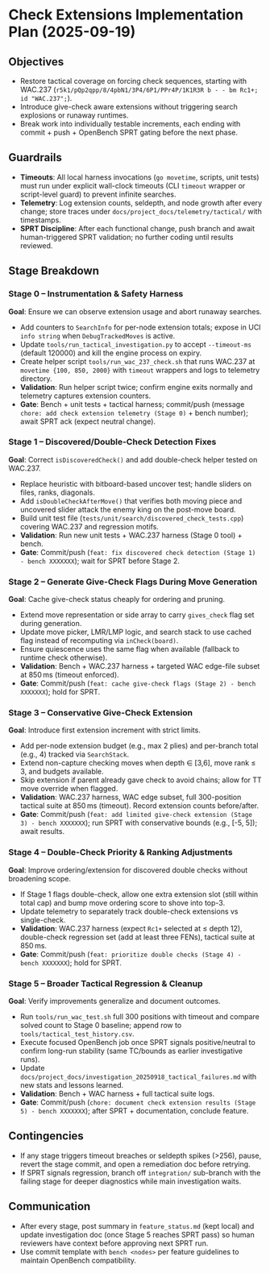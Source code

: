 # Check Extensions Implementation Plan (2025-09-19)

## Objectives
- Restore tactical coverage on forcing check sequences, starting with WAC.237 (`r5k1/pQp2qpp/8/4pbN1/3P4/6P1/PPr4P/1K1R3R b - - bm Rc1+; id "WAC.237";`).
- Introduce give-check aware extensions without triggering search explosions or runaway runtimes.
- Break work into individually testable increments, each ending with commit + push + OpenBench SPRT gating before the next phase.

## Guardrails
- **Timeouts**: All local harness invocations (`go movetime`, scripts, unit tests) must run under explicit wall-clock timeouts (CLI `timeout` wrapper or script-level guard) to prevent infinite searches.
- **Telemetry**: Log extension counts, seldepth, and node growth after every change; store traces under `docs/project_docs/telemetry/tactical/` with timestamps.
- **SPRT Discipline**: After each functional change, push branch and await human-triggered SPRT validation; no further coding until results reviewed.

## Stage Breakdown

### Stage 0 – Instrumentation & Safety Harness
**Goal**: Ensure we can observe extension usage and abort runaway searches.
- Add counters to `SearchInfo` for per-node extension totals; expose in UCI `info string` when `DebugTrackedMoves` is active.
- Update `tools/run_tactical_investigation.py` to accept `--timeout-ms` (default 120000) and kill the engine process on expiry.
- Create helper script `tools/run_wac_237_check.sh` that runs WAC.237 at `movetime {100, 850, 2000}` with `timeout` wrappers and logs to telemetry directory.
- **Validation**: Run helper script twice; confirm engine exits normally and telemetry captures extension counters.
- **Gate**: Bench + unit tests + tactical harness; commit/push (message `chore: add check extension telemetry (Stage 0)` + bench number); await SPRT ack (expect neutral change).

### Stage 1 – Discovered/Double-Check Detection Fixes
**Goal**: Correct `isDiscoveredCheck()` and add double-check helper tested on WAC.237.
- Replace heuristic with bitboard-based uncover test; handle sliders on files, ranks, diagonals.
- Add `isDoubleCheckAfterMove()` that verifies both moving piece and uncovered slider attack the enemy king on the post-move board.
- Build unit test file (`tests/unit/search/discovered_check_tests.cpp`) covering WAC.237 and regression motifs.
- **Validation**: Run new unit tests + WAC.237 harness (Stage 0 tool) + bench.
- **Gate**: Commit/push (`feat: fix discovered check detection (Stage 1) - bench XXXXXXX`); wait for SPRT before Stage 2.

### Stage 2 – Generate Give-Check Flags During Move Generation
**Goal**: Cache give-check status cheaply for ordering and pruning.
- Extend move representation or side array to carry `gives_check` flag set during generation.
- Update move picker, LMR/LMP logic, and search stack to use cached flag instead of recomputing via `inCheck(board)`.
- Ensure quiescence uses the same flag when available (fallback to runtime check otherwise).
- **Validation**: Bench + WAC.237 harness + targeted WAC edge-file subset at 850 ms (timeout enforced).
- **Gate**: Commit/push (`feat: cache give-check flags (Stage 2) - bench XXXXXXX`); hold for SPRT.

### Stage 3 – Conservative Give-Check Extension
**Goal**: Introduce first extension increment with strict limits.
- Add per-node extension budget (e.g., max 2 plies) and per-branch total (e.g., 4) tracked via `SearchStack`.
- Extend non-capture checking moves when depth ∈ [3,6], move rank ≤ 3, and budgets available.
- Skip extension if parent already gave check to avoid chains; allow for TT move override when flagged.
- **Validation**: WAC.237 harness, WAC edge subset, full 300-position tactical suite at 850 ms (timeout). Record extension counts before/after.
- **Gate**: Commit/push (`feat: add limited give-check extension (Stage 3) - bench XXXXXXX`); run SPRT with conservative bounds (e.g., [-5, 5]); await results.

### Stage 4 – Double-Check Priority & Ranking Adjustments
**Goal**: Improve ordering/extension for discovered double checks without broadening scope.
- If Stage 1 flags double-check, allow one extra extension slot (still within total cap) and bump move ordering score to shove into top-3.
- Update telemetry to separately track double-check extensions vs single-check.
- **Validation**: WAC.237 harness (expect `Rc1+` selected at ≤ depth 12), double-check regression set (add at least three FENs), tactical suite at 850 ms.
- **Gate**: Commit/push (`feat: prioritize double checks (Stage 4) - bench XXXXXXX`); hold for SPRT.

### Stage 5 – Broader Tactical Regression & Cleanup
**Goal**: Verify improvements generalize and document outcomes.
- Run `tools/run_wac_test.sh` full 300 positions with timeout and compare solved count to Stage 0 baseline; append row to `tools/tactical_test_history.csv`.
- Execute focused OpenBench job once SPRT signals positive/neutral to confirm long-run stability (same TC/bounds as earlier investigative runs).
- Update `docs/project_docs/investigation_20250918_tactical_failures.md` with new stats and lessons learned.
- **Validation**: Bench + WAC harness + full tactical suite logs.
- **Gate**: Commit/push (`chore: document check extension results (Stage 5) - bench XXXXXXX`); after SPRT + documentation, conclude feature.

## Contingencies
- If any stage triggers timeout breaches or seldepth spikes (>256), pause, revert the stage commit, and open a remediation doc before retrying.
- If SPRT signals regression, branch off `integration/` sub-branch with the failing stage for deeper diagnostics while main investigation waits.

## Communication
- After every stage, post summary in `feature_status.md` (kept local) and update investigation doc (once Stage 5 reaches SPRT pass) so human reviewers have context before approving next SPRT run.
- Use commit template with `bench <nodes>` per feature guidelines to maintain OpenBench compatibility.
